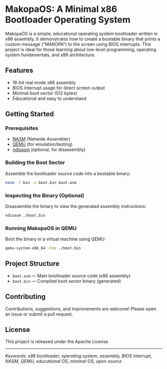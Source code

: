 # MakopaOS: A Minimal x86 Bootloader Operating System

MakopaOS is a simple, educational operating system bootloader written in x86 assembly. It demonstrates how to create a bootable binary that prints a custom message ("MAKOPA") to the screen using BIOS interrupts. This project is ideal for those learning about low-level programming, operating system fundamentals, and x86 architecture.

## Features
- 16-bit real mode x86 assembly
- BIOS interrupt usage for direct screen output
- Minimal boot sector (512 bytes)
- Educational and easy to understand

## Getting Started

### Prerequisites
- [NASM](https://www.nasm.us/) (Netwide Assembler)
- [QEMU](https://www.qemu.org/) (for emulation/testing)
- [ndisasm](https://www.nasm.us/doc/nasmdoc8.html) (optional, for disassembly)

### Building the Boot Sector

Assemble the bootloader source code into a bootable binary:

```sh
nasm -f bin -o boot.bin boot.asm
```

### Inspecting the Binary (Optional)

Disassemble the binary to view the generated assembly instructions:

```sh
ndisasm ./boot.bin
```

### Running MakopaOS in QEMU

Boot the binary in a virtual machine using QEMU:

```sh
qemu-system-x86_64 -hda ./boot.bin
```

## Project Structure
- `boot.asm` — Main bootloader source code (x86 assembly)
- `boot.bin` — Compiled boot sector binary (generated)

## Contributing
Contributions, suggestions, and improvements are welcome! Please open an issue or submit a pull request.

## License
This project is released under the Apache License.

---

*Keywords: x86 bootloader, operating system, assembly, BIOS interrupt, NASM, QEMU, educational OS, minimal OS, open source*
